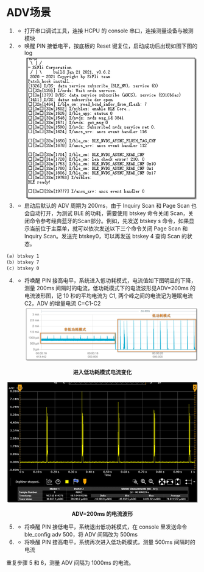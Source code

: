 # ADV场景
1. * 打开串口调试工具，连接 HCPU 的 console 串口，连接测量设备与被测模块
2. * 唤醒 PIN 接低电平，按底板的 Reset 键复位，启动成功后出现如图下图的 log
![](assert/image5.png)

3. * 启动后默认的 ADV 周期为 200ms，由于 Inquiry Scan 和 Page Scan 也会自动打开，为测试 BLE 的功耗，需要使用 btskey 命令关闭 Scan，关闭命令参考经典蓝牙的Scan部分。例如，先发送 btskey s 命令，如果显示当前位于主菜单，就可以依次发送以下三个命令关闭 Page Scan 和 Inquiry Scan。发送完 btskey0，可以再发送 btskey 4 查询 Scan 的状态。
```
(a) btskey 1
(b) btskey 7
(c) btskey 0
```
4. * 将唤醒 PIN 接高电平，系统进入低功耗模式，电流值如下图明显的下降，测量 200ms 间隔时的电流，低功耗模式下的电流波形见ADV=200ms 的电流波形图，记 10 秒的平均电流为 C1, 两个峰之间的电流记为睡眠电流 C2，ADV 的增量电流 C=C1-C2
![](assert/image6.png)
<div align="center"><strong>进入低功耗模式电流变化</strong></div>

![](assert/image7.png)
<div align="center"><strong>ADV=200ms 的电流波形</strong></div>

5. * 将唤醒 PIN 接低电平，系统退出低功耗模式，在 console 里发送命令ble_config adv 500，将 ADV 间隔改为 500ms
6. * 将唤醒 PIN 接高电平，系统再次进入低功耗模式，测量 500ms 间隔时的电流

重复步骤 5 和 6，测量 ADV 间隔为 1000ms 的电流。